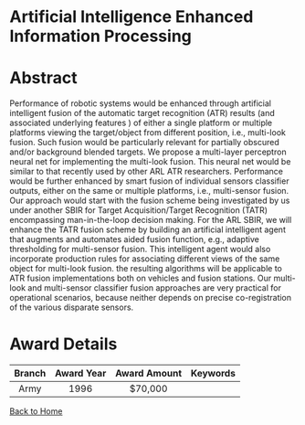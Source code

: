 
Artificial Intelligence Enhanced Information Processing
=======================================================

# Abstract


Performance of robotic systems would be enhanced through artificial intelligent fusion of the automatic target recognition (ATR) results (and associated underlying features ) of either a single platform or multiple platforms viewing the target/object from different position, i.e., multi-look fusion.  Such fusion would be particularly relevant for partially obscured and/or background blended targets.  We propose a multi-layer perceptron neural net for implementing the multi-look fusion.  This neural net would be similar to that recently used by other ARL ATR researchers.  Performance would be further enhanced by smart fusion of individual sensors classifier outputs, either on the same or multiple platforms, i.e., multi-sensor fusion.  Our approach would start with the fusion scheme being investigated by us under another SBIR for Target Acquisition/Target Recognition (TATR) encompassing man-in-the-loop decision making.  For the ARL SBIR, we will enhance the TATR fusion scheme by building an artificial intelligent agent that augments and automates aided fusion function, e.g., adaptive thresholding for multi-sensor fusion.  This intelligent agent would also incorporate production rules for associating different views of the same object for multi-look fusion.  the resulting algorithms will be applicable to ATR fusion implementations both on vehicles and fusion stations.  Our multi-look and multi-sensor classifier fusion approaches are very practical for operational scenarios, because neither depends on precise co-registration of the various disparate sensors.  

# Award Details

|Branch|Award Year|Award Amount|Keywords|
| :---: | :---: | :---: | :---: |
|Army|1996|$70,000||
  
  


[Back to Home](https://github.com/chrischow/dod_sbir_awards/Reports/CC/#844)